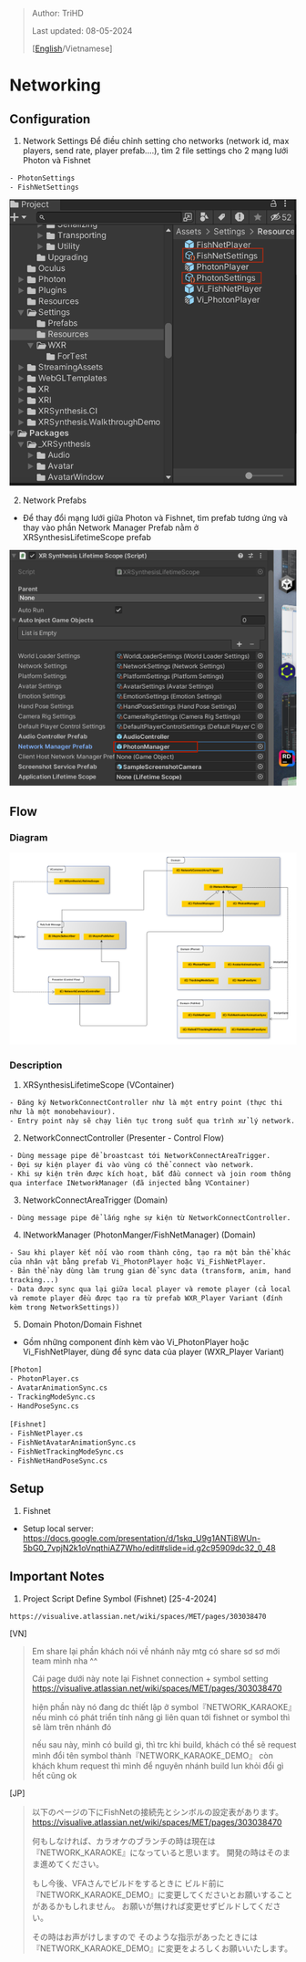 > Author: TriHD
> 
> Last updated: 08-05-2024
> 
> [[English](Eng_Ver/Networking_en.md)/Vietnamese]
# Networking

## Configuration
1. Network Settings
Để điều chỉnh setting cho networks (network id, max players, send rate, player prefab....), tìm 2 file settings cho 2 mạng lưới Photon và Fishnet
````
- PhotonSettings 
- FishNetSettings
````

![0-NetworkSettings](../Images/Networking/0-NetworkSettings.png)

2. Network Prefabs
- Để thay đổi mạng lưới giữa Photon và Fishnet, tìm prefab tương ứng và thay vào phần Network Manager Prefab nằm ở XRSynthesisLifetimeScope prefab

![0-ChangeNetworkPrefab](../Images/Networking/0-ChangeNetworkPrefab.png)

## Flow
### Diagram
![1-NetworkDiagram](../Images/Networking/1-NetworkDiagram.png)

### Description
1. XRSynthesisLifetimeScope (VContainer)
````
- Đăng ký NetworkConnectController như là một entry point (thực thi như là một monobehaviour).
- Entry point này sẽ chạy liên tục trong suốt qua trình xử lý network.
````

2. NetworkConnectController (Presenter - Control Flow)
````
- Dùng message pipe để broastcast tới NetworkConnectAreaTrigger. 
- Đợi sự kiện player đi vào vùng có thể connect vào network.
- Khi sự kiện trên được kích hoạt, bắt đầu connect và join room thông qua interface INetworkManager (đã injected bằng VContainer)
```` 

3. NetworkConnectAreaTrigger (Domain)
````
- Dùng message pipe để lắng nghe sự kiện từ NetworkConnectController.
````

4. INetworkManager (PhotonManger/FishNetManager) (Domain)
````
- Sau khi player kết nối vào room thành công, tạo ra một bản thể khác của nhân vật bằng prefab Vi_PhotonPlayer hoặc Vi_FishNetPlayer.
- Bản thể này dùng làm trung gian để sync data (transform, anim, hand tracking...)
- Data được sync qua lại giữa local player và remote player (cả local và remote player đều được tạo ra từ prefab WXR_Player Variant (đính kèm trong NetworkSettings))
````

5. Domain Photon/Domain Fishnet
-  Gồm những component đính kèm vào Vi_PhotonPlayer hoặc Vi_FishNetPlayer, dùng để sync data của player (WXR_Player Variant)
````
[Photon]
- PhotonPlayer.cs
- AvatarAnimationSync.cs
- TrackingModeSync.cs
- HandPoseSync.cs

[Fishnet]
- FishNetPlayer.cs
- FishNetAvatarAnimationSync.cs
- FishNetTrackingModeSync.cs
- FishNetHandPoseSync.cs
````

## Setup

1. Fishnet
- Setup local server: https://docs.google.com/presentation/d/1skq_U9g1ANTi8WUn-5bG0_7vpjN2k1oVnqthiAZ7Who/edit#slide=id.g2c95909dc32_0_48

## Important Notes

1. Project Script Define Symbol (Fishnet) [25-4-2024]
````
https://visualive.atlassian.net/wiki/spaces/MET/pages/303038470
````

[VN]
> <FYI>
> Em share lại phần khách nói về nhánh nãy mtg có share sơ sơ mới team mình nha ^^
>
> Cái page dưới này note lại Fishnet connection + symbol setting
> https://visualive.atlassian.net/wiki/spaces/MET/pages/303038470
>
> hiện phần này nó đang dc thiết lập ở symbol『NETWORK_KARAOKE』
> nếu mình có phát triển tính năng gì liên quan tới fishnet or symbol thì sẽ làm trên nhánh đó
>
> nếu sau này, mình có build gì, thì trc khi build, khách có thể sẽ request mình đổi tên symbol thành『NETWORK_KARAOKE_DEMO』
> còn khách khum request thì mình để nguyên nhánh build lun khỏi đổi gì hết cũng ok

[JP]
> 以下のページの下にFishNetの接続先とシンボルの設定表があります。
> https://visualive.atlassian.net/wiki/spaces/MET/pages/303038470
>
> 何もしなければ、カラオケのブランチの時は現在は『NETWORK_KARAOKE』になっていると思います。
> 開発の時はそのまま進めてください。
>
> もし今後、VFAさんでビルドをするときに
> ビルド前に『NETWORK_KARAOKE_DEMO』に変更してくださいとお願いすることがあるかもしれません。
> お願いが無ければ変更せずビルドしてください。
>
> その時はお声がけしますので
> そのような指示があったときには『NETWORK_KARAOKE_DEMO』に変更をよろしくお願いいたします。
